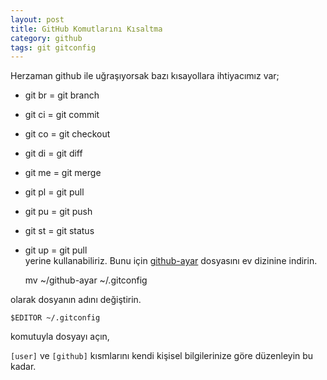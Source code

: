 ```yaml
---
layout: post
title: GitHub Komutlarını Kısaltma
category: github
tags: git gitconfig
---
```


Herzaman github ile uğraşıyorsak bazı kısayollara ihtiyacımız var;  
- git br = git branch  
- git ci = git commit  
- git co = git checkout  
- git di = git diff  
- git me = git merge  
- git pl = git pull  
- git pu = git push  
- git st = git status  
- git up = git pull  
yerine kullanabiliriz. Bunu için [github-ayar](http://gdemir.github.com/file/github-ayar) dosyasını ev dizinine indirin.  

	mv ~/github-ayar ~/.gitconfig

olarak dosyanın adını değiştirin.

	$EDITOR ~/.gitconfig

komutuyla dosyayı açın,  

`[user]` ve `[github]` kısmlarını kendi kişisel bilgilerinize göre düzenleyin bu kadar.  
